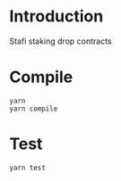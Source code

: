 # Introduction
Stafi staking drop contracts



# Compile

```
yarn
yarn compile
```

# Test

```
yarn test
```